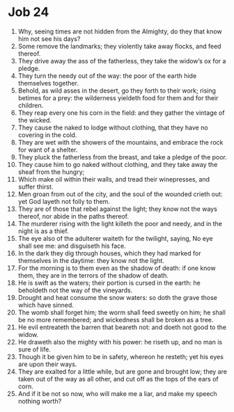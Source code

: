 ﻿# Job  24
1. Why, seeing times are not hidden from the Almighty, do they that know him not see his days? 
2. Some remove the landmarks; they violently take away flocks, and feed thereof. 
3. They drive away the ass of the fatherless, they take the widow’s ox for a pledge. 
4. They turn the needy out of the way: the poor of the earth hide themselves together. 
5. Behold, as wild asses in the desert, go they forth to their work; rising betimes for a prey: the wilderness yieldeth food for them and for their children. 
6. They reap every one his corn in the field: and they gather the vintage of the wicked. 
7. They cause the naked to lodge without clothing, that they have no covering in the cold. 
8. They are wet with the showers of the mountains, and embrace the rock for want of a shelter. 
9. They pluck the fatherless from the breast, and take a pledge of the poor. 
10. They cause him to go naked without clothing, and they take away the sheaf from the hungry; 
11. Which make oil within their walls, and tread their winepresses, and suffer thirst. 
12. Men groan from out of the city, and the soul of the wounded crieth out: yet God layeth not folly to them. 
13. They are of those that rebel against the light; they know not the ways thereof, nor abide in the paths thereof. 
14. The murderer rising with the light killeth the poor and needy, and in the night is as a thief. 
15. The eye also of the adulterer waiteth for the twilight, saying, No eye shall see me: and disguiseth his face. 
16. In the dark they dig through houses, which they had marked for themselves in the daytime: they know not the light. 
17. For the morning is to them even as the shadow of death: if one know them, they are in the terrors of the shadow of death. 
18. He is swift as the waters; their portion is cursed in the earth: he beholdeth not the way of the vineyards. 
19. Drought and heat consume the snow waters: so doth the grave those which have sinned. 
20. The womb shall forget him; the worm shall feed sweetly on him; he shall be no more remembered; and wickedness shall be broken as a tree. 
21. He evil entreateth the barren that beareth not: and doeth not good to the widow. 
22. He draweth also the mighty with his power: he riseth up, and no man is sure of life. 
23. Though it be given him to be in safety, whereon he resteth; yet his eyes are upon their ways. 
24. They are exalted for a little while, but are gone and brought low; they are taken out of the way as all other, and cut off as the tops of the ears of corn. 
25. And if it be not so now, who will make me a liar, and make my speech nothing worth? 
